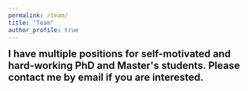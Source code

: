 ```yaml
---
permalink: /team/
title: "Team"
author_profile: true
---
```


<span style="color: #000000;text-align: center;font-size: 15pt;font-weight: 600;">I have multiple positions for self-motivated and hard-working PhD and Master's students. Please contact me by email if you are interested.</span> 



